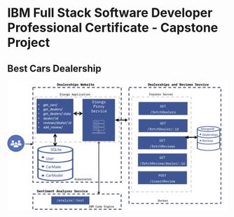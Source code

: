 # IBM Full Stack Software Developer Professional Certificate - Capstone Project

## Best Cars Dealership

![](CapArch.png "Design Architecture")
